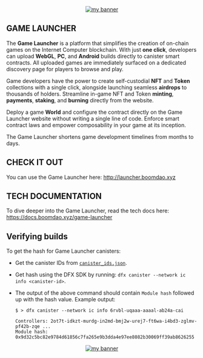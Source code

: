 <p align="center">
  <a href="logo" target="_blank" rel="noreferrer"><img src="https://github.com/BoomDAO/game-launcher/assets/29381374/875537bb-f9d4-4594-84e0-a7375ce46213" alt="my banner"></a>
</p>

## GAME LAUNCHER

The **Game Launcher** is a platform that simplifies the creation of on-chain games on the Internet Computer blockchain. With just **one click**, developers can upload **WebGL**, **PC**, and **Android** builds directly to canister smart contracts. All uploaded games are immediately surfaced on a dedicated discovery page for players to browse and play. 

Game developers have the power to create self-custodial **NFT** and **Token** collections with a single click, alongside launching seamless **airdrops** to thousands of holders. Streamline in-game NFT and Token **minting**, **payments**, **staking**, and **burning** directly from the website.

Deploy a game **World** and configure the contract directly on the Game Launcher website without writing a single line of code. Enforce smart contract laws and empower composability in your game at its inception.

The Game Launcher shortens game development timelines from months to days. 

## CHECK IT OUT

You can use the Game Launcher here: http://launcher.boomdao.xyz

## TECH DOCUMENTATION

To dive deeper into the Game Launcher, read the tech docs here: https://docs.boomdao.xyz/game-launcher

## Verifying builds

To get the hash for Game Launcher canisters:

- Get the canister IDs from [`canister_ids.json`](https://github.com/BoomDAO/game-launcher/blob/staging/canister_ids.json).
- Get hash using the DFX SDK by running: `dfx canister --network ic info <canister-id>`.

- The output of the above command should contain `Module hash` followed up with the hash value. Example output:

  ```
  $ > dfx canister --network ic info 6rvbl-uqaaa-aaaal-ab24a-cai

  Controllers: 2ot7t-idkzt-murdg-in2md-bmj2w-urej7-ft6wa-i4bd3-zglmv-pf42b-zqe ...
  Module hash: 0x9d32c5bc82e9784d61856c7fa265e9b3dda4e97ee8082b30069ff39ab8626255
  ```



<p align="center">
  <a href="logo" target="_blank" rel="noreferrer"><img src="https://github.com/BoomDAO/world-template/assets/29381374/46aaa5e2-93b2-4b66-a654-527fd04c070a" alt="my banner"></a>
</p>
